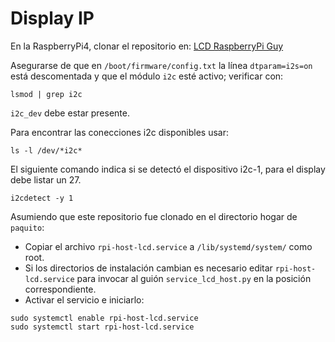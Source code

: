 # Display IP

En la RaspberryPi4, clonar el repositorio en:
[LCD RaspberryPi Guy](https://github.com/the-raspberry-pi-guy/lcd)

Asegurarse de que en ```/boot/firmware/config.txt``` la línea ```dtparam=i2s=on``` está descomentada y que el módulo ```i2c``` esté activo; verificar con:

```
lsmod | grep i2c
```

```i2c_dev``` debe estar presente.

Para encontrar las conecciones i2c disponibles usar:
```
ls -l /dev/*i2c*
```

El siguiente comando indica si se detectó el dispositivo i2c-1, para el display debe listar un 27.
```
i2cdetect -y 1
```

Asumiendo que este repositorio fue clonado en el directorio hogar de ```paquito```:

* Copiar el archivo ```rpi-host-lcd.service``` a ```/lib/systemd/system/``` como root.
* Si los directorios de instalación cambian es necesario editar ```rpi-host-lcd.service``` para invocar al guión ```service_lcd_host.py``` en la posición correspondiente.
* Activar el servicio e iniciarlo:
```
sudo systemctl enable rpi-host-lcd.service
sudo systemctl start rpi-host-lcd.service
```

